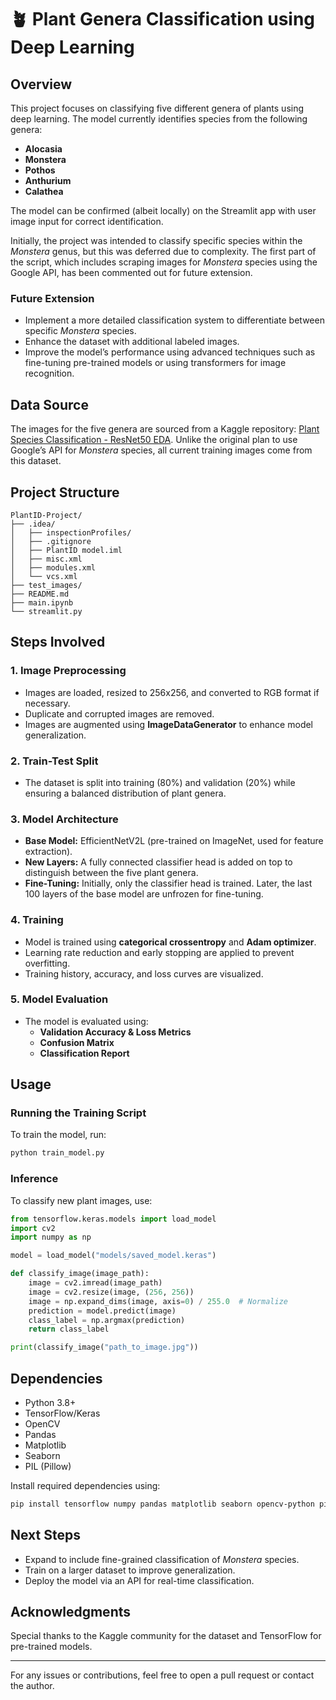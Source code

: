 # 🪴 Plant Genera Classification using Deep Learning

## Overview
This project focuses on classifying five different genera of plants using deep learning. The model currently identifies species from the following genera:
- **Alocasia**
- **Monstera**
- **Pothos**
- **Anthurium**
- **Calathea**

The model can be confirmed (albeit locally) on the Streamlit app with user image input for correct identification.

Initially, the project was intended to classify specific species within the *Monstera* genus, but this was deferred due to complexity. The first part of the script, which includes scraping images for *Monstera* species using the Google API, has been commented out for future extension.

### Future Extension
- Implement a more detailed classification system to differentiate between specific *Monstera* species.
- Enhance the dataset with additional labeled images.
- Improve the model’s performance using advanced techniques such as fine-tuning pre-trained models or using transformers for image recognition.

## Data Source
The images for the five genera are sourced from a Kaggle repository: [Plant Species Classification - ResNet50 EDA](https://www.kaggle.com/code/macaronimutton/plant-species-classification-resnet50-eda/input). Unlike the original plan to use Google’s API for *Monstera* species, all current training images come from this dataset.

## Project Structure
```
PlantID-Project/
├── .idea/
│   ├── inspectionProfiles/
│   ├── .gitignore
│   ├── PlantID model.iml
│   ├── misc.xml
│   ├── modules.xml
│   └── vcs.xml
├── test_images/
├── README.md
├── main.ipynb
└── streamlit.py
```

## Steps Involved
### 1. Image Preprocessing
- Images are loaded, resized to 256x256, and converted to RGB format if necessary.
- Duplicate and corrupted images are removed.
- Images are augmented using **ImageDataGenerator** to enhance model generalization.

### 2. Train-Test Split
- The dataset is split into training (80%) and validation (20%) while ensuring a balanced distribution of plant genera.

### 3. Model Architecture
- **Base Model:** EfficientNetV2L (pre-trained on ImageNet, used for feature extraction).
- **New Layers:** A fully connected classifier head is added on top to distinguish between the five plant genera.
- **Fine-Tuning:** Initially, only the classifier head is trained. Later, the last 100 layers of the base model are unfrozen for fine-tuning.

### 4. Training
- Model is trained using **categorical crossentropy** and **Adam optimizer**.
- Learning rate reduction and early stopping are applied to prevent overfitting.
- Training history, accuracy, and loss curves are visualized.

### 5. Model Evaluation
- The model is evaluated using:
  - **Validation Accuracy & Loss Metrics**
  - **Confusion Matrix**
  - **Classification Report**

## Usage
### Running the Training Script
To train the model, run:
```bash
python train_model.py
```

### Inference
To classify new plant images, use:
```python
from tensorflow.keras.models import load_model
import cv2
import numpy as np

model = load_model("models/saved_model.keras")

def classify_image(image_path):
    image = cv2.imread(image_path)
    image = cv2.resize(image, (256, 256))
    image = np.expand_dims(image, axis=0) / 255.0  # Normalize
    prediction = model.predict(image)
    class_label = np.argmax(prediction)
    return class_label

print(classify_image("path_to_image.jpg"))
```

## Dependencies
- Python 3.8+
- TensorFlow/Keras
- OpenCV
- Pandas
- Matplotlib
- Seaborn
- PIL (Pillow)

Install required dependencies using:
```bash
pip install tensorflow numpy pandas matplotlib seaborn opencv-python pillow
```

## Next Steps
- Expand to include fine-grained classification of *Monstera* species.
- Train on a larger dataset to improve generalization.
- Deploy the model via an API for real-time classification.

## Acknowledgments
Special thanks to the Kaggle community for the dataset and TensorFlow for pre-trained models.

---
For any issues or contributions, feel free to open a pull request or contact the author.


